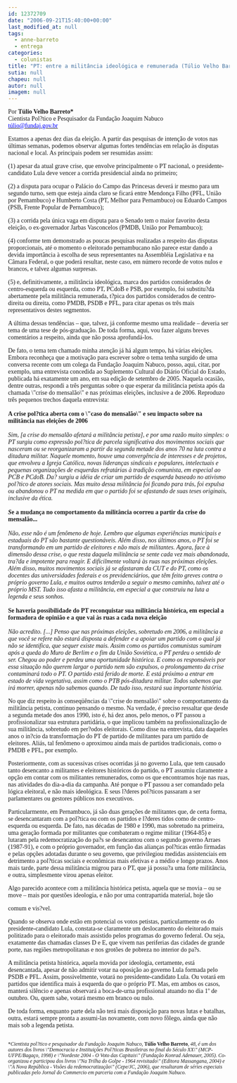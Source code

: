 ```yaml
---
id: 12372709
date: "2006-09-21T15:40:00+00:00"
last_modified_at: null
tags:
  - anne-barreto
  - entrega
categories:
  - colunistas
title: "PT: entre a militância ideológica e remunerada (Túlio Velho Barreto)"
sutia: null
chapeu: null
autor: null
imagem: null
---
```

<p><FONT size=4></FONT></p>
<p><P><FONT face=Verdana>Por</FONT><FONT face=Verdana><B> Túlio Velho Barreto*<BR></B>Cientista Pol?tico e Pesquisador da Fundação Joaquim Nabuco<BR></FONT><A href=\"mailto:túlio@fundaj.gov.br\"><U><FONT color=#0000ff><FONT face=Verdana>túlio@fundaj.gov.br</FONT></U></FONT></A></P></p>
<p><P><FONT face=Verdana>Estamos a apenas dez dias da eleição. A partir das pesquisas de intenção de votos nas últimas semanas, podemos observar algumas fortes tendências em relação às disputas nacional e local. As principais podem ser resumidas assim:</FONT></P></p>
<p><P><FONT face=Verdana>(1) apesar da atual grave crise, que envolve principalmente o PT nacional, o presidente-candidato Lula deve vencer a corrida presidencial ainda no primeiro;</FONT></P></p>
<p><P><FONT face=Verdana>(2) a disputa para ocupar o Palácio do Campo das Princesas deverá ir mesmo para um segundo turno, sem que esteja ainda claro se ficará entre Mendonça Filho (PFL, União por Pernambuco) e Humberto Costa (PT, Melhor para Pernambuco) ou Eduardo Campos (PSB, Frente Popular de Pernambuco);</FONT></P></p>
<p><P><FONT face=Verdana>(3) a corrida pela única vaga em disputa para o Senado tem o maior favorito desta eleição, o ex-governador Jarbas Vasconcelos (PMDB, União por Pernambuco);</FONT></P></p>
<p><P><FONT face=Verdana>(4) conforme tem demonstrado as poucas pesquisas realizadas a respeito das disputas proporcionais, até o momento o eleitorado pernambucano não parece estar dando a devida importância à escolha de seus representantes na Assembléia Legislativa e na Câmara Federal, o que poderá resultar, neste caso, em número recorde de votos nulos e brancos, e talvez algumas surpresas. </FONT></P></p>
<p><P><FONT face=Verdana>(5) e, definitivamente, a militância ideológica, marca dos partidos considerados de centro-esquerda ou esquerda, como PT, PCdoB e PSB, por exemplo, foi substitu?da abertamente pela militância remunerada, t?pica dos partidos considerados de centro-direita ou direita, como PMDB, PSDB e PFL, para citar apenas os três mais representativos destes segmentos.</FONT></P></p>
<p><P><FONT face=Verdana>A última dessas tendências – que, talvez, já conforme mesmo uma realidade – deveria ser tema de uma tese de pós-graduação. De toda forma, aqui, vou fazer alguns breves comentários a respeito, ainda que não possa aprofundá-los. </FONT></P></p>
<p><P><FONT face=Verdana>De fato, o tema tem chamado minha atenção já há algum tempo, há várias eleições. Embora reconheça que a motivação para escrever sobre o tema tenha surgido de uma conversa recente com um colega da Fundação Joaquim Nabuco, posso, aqui, citar, por exemplo, uma entrevista concedida ao Suplemento Cultural do Diário Oficial do Estado, publicada há exatamente um ano, em sua edição de setembro de 2005. Naquela ocasião, dentre outras, respondi a três perguntas sobre o que esperar da militância petista após da chamada \"crise do mensalão\" e nas próximas eleições, inclusive a de 2006. Reproduzo três pequenos trechos daquela entrevista:<BR><BR></FONT><B><FONT face=Verdana>A crise pol?tica aberta com o \"caso do mensalão\" e seu impacto sobre na militância nas eleições de 2006<BR><BR></FONT></B><I><FONT face=Verdana>Sim, [a crise do mensalão afetará a militância petista], e por uma razão muito simples: o PT surgiu como expressão pol?tica de parcela significativa dos movimentos sociais que nasceram ou se reorganizaram a partir da segunda metade dos anos 70 na luta contra a ditadura militar. Naquele momento, houve uma convergência de interesses e de projetos, que envolveu a Igreja Católica, novas lideranças sindicais e populares, intelectuais e pequenas organizações de esquerdas refratárias à tradição comunista, em especial ao PCB e PCdoB. Da? surgiu a idéia de criar um partido de esquerda baseado no ativismo pol?tico de atores sociais. Mas muito dessa militância foi ficando para trás, foi expulsa ou abandonou o PT na medida em que o partido foi se afastando de suas teses originais, inclusive da ética. <BR><BR><B>S</I>e a mudança no comportamento da militância ocorreu a partir da crise do mensalão...</B> <BR><BR></FONT><FONT face=Verdana><I>Não, esse não é um fenômeno de hoje. Lembro que algumas experiências municipais e estaduais do PT são bastante questionáveis. Além disso, nos últimos anos, o PT foi se transformando em um partido de eleitores e não mais de militantes. Agora, face à dimensão dessa crise, o que resta daquela militância se sente cada vez mais abandonada, tra?da e impotente para reagir. E dificilmente voltará às ruas nas próximas eleições. Além disso, muitos movimentos sociais já se afastaram da CUT e do PT, como os docentes das universidades federais e os previdenciários, que têm feito greves contra o próprio governo Lula, e muitos outros tenderão a seguir o mesmo caminho, talvez até o próprio MST. Tudo isso afasta a militância, em especial a que construiu na luta a legenda e seus sonhos. <BR><BR></I><B>Se haveria possibilidade do PT reconquistar sua militância histórica, em especial a formadora de opinião e a que vai às ruas a cada nova eleição</B> <BR><BR><I>Não acredito. [...] Penso que nas próximas eleições, sobretudo em 2006, a militância a que você se refere não estará disposta a defender e a apoiar um partido com o qual já não se identifica, que sequer existe mais. Assim como os partidos comunistas sumiram após a queda do Muro de Berlim e o fim da União Soviética, o PT perdeu o sentido de ser. Chegou ao poder e perdeu uma oportunidade histórica. E como os responsáveis por essa situação não querem largar o partido nem são expulsos, o prolongamento da crise contaminará todo o PT. O partido está ferido de morte. E está próximo a entrar em estado de vida vegetativa, assim como o PTB pós-ditadura militar. Todos sabemos que irá morrer, apenas não sabemos quando. De tudo isso, restará sua importante história. </P></I></FONT></p>
<p><P><FONT face=Verdana>No que diz respeito às conseqüências da \"crise do mensalão\" sobre o comportamento da militância petista, continuo pensando o mesmo. Na verdade, é preciso ressaltar que desde a segunda metade dos anos 1990, isto é, há dez anos, pelo menos, o PT passou a profissionalizar sua estrutura partidária, o que implicou também na profissionalização de sua militância, sobretudo em per?odos eleitorais. Como disse na entrevista, data daqueles anos o in?cio da transformação do PT de partido de militantes para um partido de eleitores. Aliás, tal fenômeno o aproximou ainda mais de partidos tradicionais, como o PMDB e PFL, por exemplo.</FONT></P></p>
<p><P><FONT face=Verdana>Posteriormente, com as sucessivas crises ocorridas já no governo Lula, que tem causado tanto desencanto a militantes e eleitores históricos do partido, o PT assumiu claramente a opção em contar com os militantes remunerados, como os que encontramos hoje nas ruas, nas atividades do dia-a-dia da campanha. Até porque o PT passou a ser comandado pela lógica eleitoral, e não mais ideológica. E seus l?deres pol?ticos passaram a ser parlamentares ou gestores públicos nos executivos. </FONT></P></p>
<p><P><FONT face=Verdana>Particularmente, em Pernambuco, já são duas gerações de militantes que, de certa forma, se desencantaram com a pol?tica ou com os partidos e l?deres tidos como de centro-esquerda ou esquerda. De fato, nas décadas de 1980 e 1990, mas sobretudo na primeira, uma geração formada por militantes que combateram o regime militar (1964-85) e lutaram pela redemocratização do pa?s se desencantou com o segundo governo Arraes (1987-91), e com o próprio governador, em função das alianças pol?ticas então firmadas e pelas opções adotadas durante o seu governo, que privilegiou medidas assistenciais em detrimento a pol?ticas sociais e econômicas mais efetivas e a médio e longo prazos. Anos mais tarde, parte dessa militância migrou para o PT, que já possu?a uma forte militância, e outra, simplesmente virou apenas eleitor.</FONT></P></p>
<p><P><FONT face=Verdana>Algo parecido acontece com a militância histórica petista, aquela que se movia – ou se move – mais por questões ideologia, e não por uma contrapartida material, hoje tão</p>
<p> comum e vis?vel. </FONT></P></p>
<p><P><FONT face=Verdana>Quando se observa onde estão em potencial os votos petistas, particularmente os do presidente-candidato Lula, constata-se claramente um deslocamento do eleitorado mais politizado para o eleitorado mais assistido pelos programas do governo federal. Ou seja, exatamente das chamadas classes D e E, que vivem nas periferias das cidades de grande porte, nas regiões metropolitanas e nos grotões de pobreza no interior do pa?s. </FONT></P></p>
<p><P><FONT face=Verdana>A militância petista histórica, aquela movida por ideologia, certamente, está desencantada, apesar de não admitir votar na oposição ao governo Lula formada pelo PSDB e PFL. Assim, possivelmente, votará no presidente-candidato Lula. Ou votará em partidos que identifica mais à esquerda do que o próprio PT. Mas, em ambos os casos, manterá silêncio e apenas observará a boca-de-urna profissional atuando no dia 1º de outubro. Ou, quem sabe, votará mesmo em branco ou nulo.</FONT></P></p>
<p><P><FONT face=Verdana>De toda forma, enquanto parte dela não terá mais disposição para novas lutas e batalhas, outra, estará sempre pronta a assumi-las novamente, com novo fôlego, ainda que não mais sob a legenda petista.</FONT></P><SUP></p>
<p><P><BR><FONT face=Verdana>*<I>Cientista pol?tico e pesquisador da Fundação Joaquim Nabuco, </I><STRONG>Túlio Velho Barreto</STRONG><I>, 48, é um dos autores dos livros \"Democracia e Instituições Pol?ticas Brasileiras no final do Século XX\" (MCP-UFPE/Bagaço, 1998) e \"Nordeste 2004 - O Voto das Capitais\" (Fundação Konrad Adenauer, 2005). Co-organizou e participou dos livros \"Na Trilha do Golpe - 1964 revisitado\" (Editora Massangana, 2004) e \"A Nova República - Visões da redemocratização\" (Cepe/JC, 2006), que resultaram de séries especiais publicadas pelo Jornal do Commercio em parceria com a Fundação Joaquim Nabuco.</I></FONT></SUP></P> </p>
